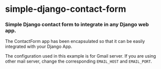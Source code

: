 # simple-django-contact-form
### Simple Django contact form to integrate in any Django web app.

The ContactForm app has been encapsulated so that it can be easily integrated with your Django App.

The configuration used in this example is for Gmail server. If you are using other mail server, change the corresponding `EMAIL_HOST` and `EMAIL_PORT`.

